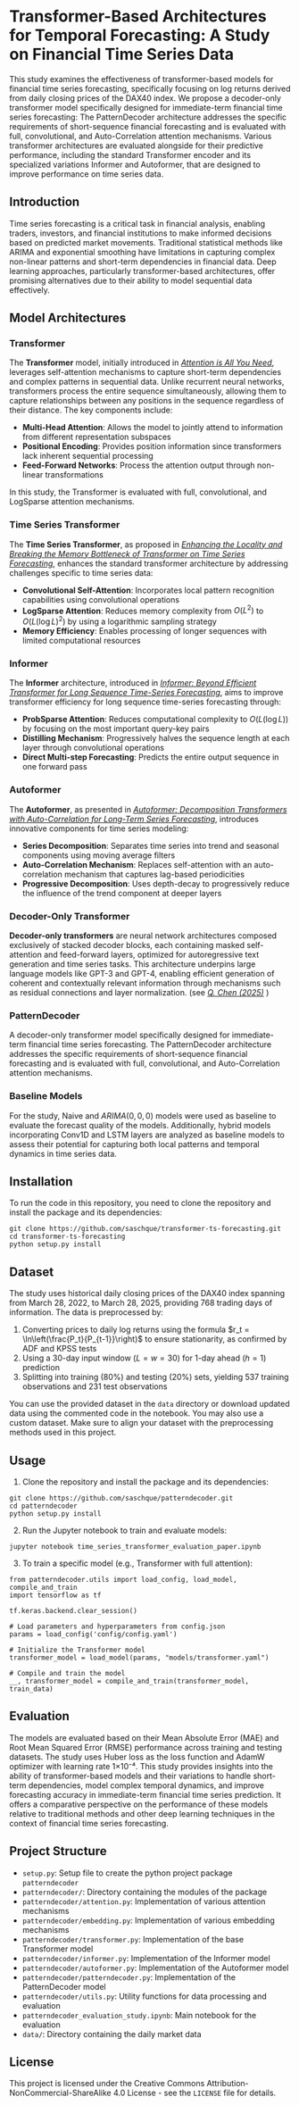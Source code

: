 # Transformer-Based Architectures for Temporal Forecasting: A Study on Financial Time Series Data

This study examines the effectiveness of transformer-based models for financial time series forecasting, specifically focusing on log returns derived from daily closing prices of the DAX40 index. We propose a decoder-only transformer model specifically designed for immediate-term financial time series forecasting: The PatternDecoder architecture addresses the specific requirements of short-sequence financial forecasting and is evaluated with full, convolutional, and Auto-Correlation attention mechanisms. Various transformer architectures are evaluated alongside for their predictive performance, including the standard Transformer encoder and its specialized variations Informer and Autoformer, that are designed to improve performance on time series data.

## Introduction

Time series forecasting is a critical task in financial analysis, enabling traders, investors, and financial institutions to make informed decisions based on predicted market movements. Traditional statistical methods like ARIMA and exponential smoothing have limitations in capturing complex non-linear patterns and short-term dependencies in financial data. Deep learning approaches, particularly transformer-based architectures, offer promising alternatives due to their ability to model sequential data effectively.

## Model Architectures

### Transformer

The **Transformer** model, initially introduced in *[Attention is All You Need](https://arxiv.org/abs/1706.03762)*, leverages self-attention mechanisms to capture short-term dependencies and complex patterns in sequential data. Unlike recurrent neural networks, transformers process the entire sequence simultaneously, allowing them to capture relationships between any positions in the sequence regardless of their distance. The key components include:

- **Multi-Head Attention**: Allows the model to jointly attend to information from different representation subspaces
- **Positional Encoding**: Provides position information since transformers lack inherent sequential processing
- **Feed-Forward Networks**: Process the attention output through non-linear transformations

In this study, the Transformer is evaluated with full, convolutional, and LogSparse attention mechanisms.

### Time Series Transformer

The **Time Series Transformer**, as proposed in *[Enhancing the Locality and Breaking the Memory Bottleneck of Transformer on Time Series Forecasting](https://arxiv.org/abs/1907.00235)*, enhances the standard transformer architecture by addressing challenges specific to time series data:

- **Convolutional Self-Attention**: Incorporates local pattern recognition capabilities using convolutional operations
- **LogSparse Attention**: Reduces memory complexity from $O(L^2)$ to $O(L(\log L)^2)$ by using a logarithmic sampling strategy
- **Memory Efficiency**: Enables processing of longer sequences with limited computational resources

### Informer

The **Informer** architecture, introduced in *[Informer: Beyond Efficient Transformer for Long Sequence Time-Series Forecasting](https://arxiv.org/abs/2012.07436)*, aims to improve transformer efficiency for long sequence time-series forecasting through:

- **ProbSparse Attention**: Reduces computational complexity to $O(L(\log L))$ by focusing on the most important query-key pairs
- **Distilling Mechanism**: Progressively halves the sequence length at each layer through convolutional operations
- **Direct Multi-step Forecasting**: Predicts the entire output sequence in one forward pass

### Autoformer

The **Autoformer**, as presented in *[Autoformer: Decomposition Transformers with Auto-Correlation for Long-Term Series Forecasting](https://arxiv.org/abs/2106.13008)*, introduces innovative components for time series modeling:

- **Series Decomposition**: Separates time series into trend and seasonal components using moving average filters
- **Auto-Correlation Mechanism**: Replaces self-attention with an auto-correlation mechanism that captures lag-based periodicities
- **Progressive Decomposition**: Uses depth-decay to progressively reduce the influence of the trend component at deeper layers

### Decoder-Only Transformer
**Decoder-only transformers** are neural network architectures composed exclusively of stacked decoder blocks, each containing masked self-attention and feed-forward layers, optimized for autoregressive text generation and time series tasks. This architecture underpins large language models like GPT-3 and GPT-4, enabling efficient generation of coherent and contextually relevant information through mechanisms such as residual connections and layer normalization. (see *[Q. Chen (2025)](https://arxiv.org/html/2504.16361v1)* )

### PatternDecoder
A decoder-only transformer model specifically designed for immediate-term financial time series forecasting. The PatternDecoder architecture addresses the specific requirements of short-sequence financial forecasting and is evaluated with full, convolutional, and Auto-Correlation attention mechanisms.

### Baseline Models
For the study, Naive and $ARIMA(0,0,0)$ models were used as baseline to evaluate the forecast quality of the models. Additionally, hybrid models incorporating Conv1D and LSTM layers are analyzed as baseline models to assess their potential for capturing both local patterns and temporal dynamics in time series data.

## Installation

To run the code in this repository, you need to clone the repository and install the package and its dependencies:

```
git clone https://github.com/saschque/transformer-ts-forecasting.git
cd transformer-ts-forecasting
python setup.py install
```

## Dataset

The study uses historical daily closing prices of the DAX40 index spanning from March 28, 2022, to March 28, 2025, providing 768 trading days of information. The data is preprocessed by:
1. Converting prices to daily log returns using the formula $r_t = \ln\left(\frac{P_t}{P_{t-1}}\right)$ to ensure stationarity, as confirmed by ADF and KPSS tests
2. Using a $30$-day input window ($L=w=30$) for 1-day ahead ($h=1$) prediction
3. Splitting into training ($80\%$) and testing ($20\%$) sets, yielding $537$ training observations and $231$ test observations

You can use the provided dataset in the `data` directory or download updated data using the commented code in the notebook.
You may also use a custom dataset. Make sure to align your dataset with the preprocessing methods used in this project. 

## Usage

1. Clone the repository and install the package and its dependencies:
```
git clone https://github.com/saschque/patterndecoder.git
cd patterndecoder
python setup.py install
```

2. Run the Jupyter notebook to train and evaluate models:
```
jupyter notebook time_series_transformer_evaluation_paper.ipynb
```

3. To train a specific model (e.g., Transformer with full attention):
```
from patterndecoder.utils import load_config, load_model, compile_and_train
import tensorflow as tf

tf.keras.backend.clear_session()

# Load parameters and hyperparameters from config.json
params = load_config('config/config.yaml')

# Initialize the Transformer model
transformer_model = load_model(params, "models/transformer.yaml")

# Compile and train the model
__, transformer_model = compile_and_train(transformer_model, train_data)
```

## Evaluation

The models are evaluated based on their Mean Absolute Error (MAE) and Root Mean Squared Error (RMSE) performance across training and testing datasets. The study uses Huber loss as the loss function and AdamW optimizer with learning rate 1×10⁻⁴. This study provides insights into the ability of transformer-based models and their variations to handle short-term dependencies, model complex temporal dynamics, and improve forecasting accuracy in immediate-term financial time series prediction. It offers a comparative perspective on the performance of these models relative to traditional methods and other deep learning techniques in the context of financial time series forecasting.

## Project Structure

- `setup.py`: Setup file to create the python project package `patterndecoder`
- `patterndecoder/`: Directory containing the modules of the package
- `patterndecoder/attention.py`: Implementation of various attention mechanisms
- `patterndecoder/embedding.py`: Implementation of various embedding mechanisms
- `patterndecoder/transformer.py`: Implementation of the base Transformer model
- `patterndecoder/informer.py`: Implementation of the Informer model
- `patterndecoder/autoformer.py`: Implementation of the Autoformer model
- `patterndecoder/patterndecoder.py`: Implementation of the PatternDecoder model
- `patterndecoder/utils.py`: Utility functions for data processing and evaluation
- `patterndecoder_evaluation_study.ipynb`: Main notebook for the evaluation
- `data/`: Directory containing the daily market data

## License

This project is licensed under the Creative Commons Attribution-NonCommercial-ShareAlike 4.0 License - see the `LICENSE` file for details.
